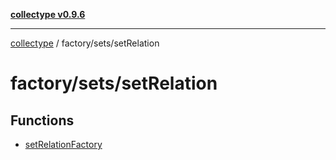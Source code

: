 [**collectype v0.9.6**](../../../README.md)

***

[collectype](../../../modules.md) / factory/sets/setRelation

# factory/sets/setRelation

## Functions

- [setRelationFactory](functions/setRelationFactory.md)
